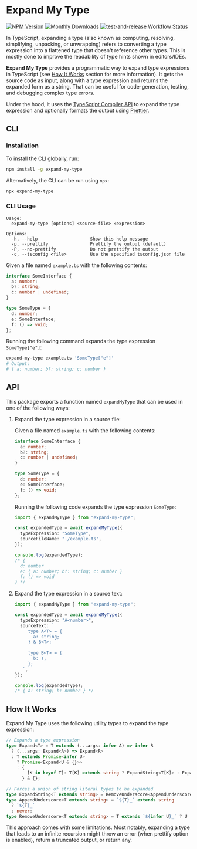 # Expand My Type

<div class="paragraph">

<span class="image"><a href="https://www.npmjs.com/package/expand-my-type" class="image"><img src="https://img.shields.io/npm/v/expand-my-type" alt="NPM Version" /></a></span> <span class="image"><a href="https://www.npmjs.com/package/expand-my-type" class="image"><img src="https://img.shields.io/npm/dm/expand-my-type" alt="Monthly Downloads" /></a></span> <span class="image"><a href="https://github.com/fardjad/node-expand-my-type/actions" class="image"><img src="https://img.shields.io/github/actions/workflow/status/fardjad/node-expand-my-type/test-and-release.yml?branch=main" alt="test-and-release Workflow Status" /></a></span>

</div>

In TypeScript, expanding a type (also known as computing, resolving,
simplifying, unpacking, or unwrapping) refers to converting a type expression
into a flattened type that doesn't reference other types. This is mostly done
to improve the readability of type hints shown in editors/IDEs.

**Expand My Type** provides a programmatic way to expand type expressions in
TypeScript (see [How It Works](#how-it-works) section for more information). It
gets the source code as input, along with a type expression and returns the
expanded form as a string. That can be useful for code-generation, testing, and
debugging complex type errors.

Under the hood, it uses the [TypeScript Compiler API][ts-compiler-api] to expand
the type expression and optionally formats the output using
[Prettier][prettier].

## CLI

### Installation

To install the CLI globally, run:

```sh
npm install -g expand-my-type
```

Alternatively, the CLI can be run using `npx`:

```sh
npx expand-my-type
```

### CLI Usage

```
Usage:
  expand-my-type [options] <source-file> <expression>

Options:
  -h, --help                    Show this help message
  -p, --prettify                Prettify the output (default)
  -P, --no-prettify             Do not prettify the output
  -c, --tsconfig <file>         Use the specified tsconfig.json file
```

Given a file named `example.ts` with the following contents:

```typescript
interface SomeInterface {
  a: number;
  b?: string;
  c: number | undefined;
}

type SomeType = {
  d: number;
  e: SomeInterface;
  f: () => void;
};
```

Running the following command expands the type expression `SomeType["e"]`:

```sh
expand-my-type example.ts 'SomeType["e"]'
# Output:
# { a: number; b?: string; c: number }
```

## API

This package exports a function named `expandMyType` that can be used in one of
the following ways:

1. Expand the type expression in a source file:

   Given a file named `example.ts` with the following contents:

   ```typescript
   interface SomeInterface {
     a: number;
     b?: string;
     c: number | undefined;
   }

   type SomeType = {
     d: number;
     e: SomeInterface;
     f: () => void;
   };
   ```

   Running the following code expands the type expression `SomeType`:

   ```typescript
   import { expandMyType } from "expand-my-type";

   const expandedType = await expandMyType({
     typeExpression: "SomeType",
     sourceFileName: "./example.ts",
   });

   console.log(expandedType);
   /* {
     d: number
     e: { a: number; b?: string; c: number }
     f: () => void
   } */
   ```

2. Expand the type expression in a source text:

   ```typescript
   import { expandMyType } from "expand-my-type";

   const expandedType = await expandMyType({
     typeExpression: "A<number>",
     sourceText: `
        type A<T> = {
          a: string;
        } & B<T>;
    
        type B<T> = {
          b: T;
        };
      `,
   });

   console.log(expandedType);
   /* { a: string; b: number } */
   ```

## How It Works

Expand My Type uses the following utility types to expand the type expression:

```typescript
// Expands a type expression
type Expand<T> = T extends (...args: infer A) => infer R
  ? (...args: Expand<A>) => Expand<R>
  : T extends Promise<infer U>
    ? Promise<Expand<U & {}>>
    : {
        [K in keyof T]: T[K] extends string ? ExpandString<T[K]> : Expand<T[K]>;
      } & {};

// Forces a union of string literal types to be expanded
type ExpandString<T extends string> = RemoveUnderscore<AppendUnderscore<T>>;
type AppendUnderscore<T extends string> = `${T}_` extends string
  ? `${T}_`
  : never;
type RemoveUnderscore<T extends string> = T extends `${infer U}_` ? U : never;
```

This approach comes with some limitations. Most notably, expanding a type that
leads to an infinite recursion might throw an error (when prettify option is
enabled), return a truncated output, or return any.

[prettier]: https://prettier.io
[ts-compiler-api]: https://github.com/microsoft/TypeScript/wiki/Using-the-Compiler-API
